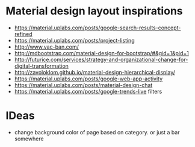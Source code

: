 # Material design layout inspirations
- https://material.uplabs.com/posts/google-search-results-concept-refined
- https://material.uplabs.com/posts/project-listing
- http://www.vac-ban.com/
- http://mdbootstrap.com/material-design-for-bootstrap/#&gid=1&pid=1
- http://futurice.com/services/strategy-and-organizational-change-for-digital-transformation
- http://zavoloklom.github.io/material-design-hierarchical-display/
- https://material.uplabs.com/posts/google-web-app-activity
- https://material.uplabs.com/posts/material-design-chat
- https://material.uplabs.com/posts/google-trends-live   filters

# IDeas
- change background color of page based on category. or just a bar somewhere

